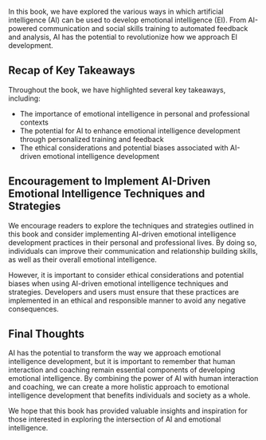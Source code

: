 
In this book, we have explored the various ways in which artificial intelligence (AI) can be used to develop emotional intelligence (EI). From AI-powered communication and social skills training to automated feedback and analysis, AI has the potential to revolutionize how we approach EI development.

Recap of Key Takeaways
----------------------

Throughout the book, we have highlighted several key takeaways, including:

* The importance of emotional intelligence in personal and professional contexts
* The potential for AI to enhance emotional intelligence development through personalized training and feedback
* The ethical considerations and potential biases associated with AI-driven emotional intelligence development

Encouragement to Implement AI-Driven Emotional Intelligence Techniques and Strategies
-------------------------------------------------------------------------------------

We encourage readers to explore the techniques and strategies outlined in this book and consider implementing AI-driven emotional intelligence development practices in their personal and professional lives. By doing so, individuals can improve their communication and relationship building skills, as well as their overall emotional intelligence.

However, it is important to consider ethical considerations and potential biases when using AI-driven emotional intelligence techniques and strategies. Developers and users must ensure that these practices are implemented in an ethical and responsible manner to avoid any negative consequences.

Final Thoughts
--------------

AI has the potential to transform the way we approach emotional intelligence development, but it is important to remember that human interaction and coaching remain essential components of developing emotional intelligence. By combining the power of AI with human interaction and coaching, we can create a more holistic approach to emotional intelligence development that benefits individuals and society as a whole.

We hope that this book has provided valuable insights and inspiration for those interested in exploring the intersection of AI and emotional intelligence.